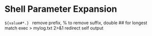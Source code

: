 # Shell Parameter Expansion

`${value#*.} `      remove prefix, % to remove suffix, double ## for longest match
exec > mylog.txt 2>&1           redirect self output
